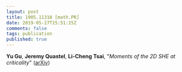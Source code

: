 ```yaml
---
layout: post
title: 1905.11310 [math.PR]
date: 2019-05-27T15:51:15Z
comments: false
tags: publication
published: true
---
```


<b>Yu Gu</b>, <b>Jeremy Quastel</b>, <b>Li-Cheng Tsai</b>, "<i>Moments of the 2D SHE at criticality</i>" ([arXiv](http://arxiv.org/abs/1905.11310v1))
